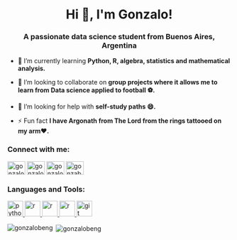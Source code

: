 <h1 align="center">Hi 👋, I'm Gonzalo!</h1>
<h3 align="center">A passionate data science student from Buenos Aires, Argentina</h3>

- 🌱 I’m currently learning **Python, R, algebra, statistics and mathematical analysis.**

- 👯 I’m looking to collaborate on **group projects where it allows me to learn from Data science applied to football ⚽.**

- 🤝 I’m looking for help with **self-study paths 😄.**

- ⚡ Fun fact **I have Argonath from The Lord from the rings tattooed on my arm❤️.**

<h3 align="left">Connect with me:</h3>
<p align="left">
<a href="mailto:gonzalobeng@gmail.com" target="_blank"><img align="center" src="https://cdn.jsdelivr.net/npm/simple-icons@v3/icons/gmail.svg" alt="gonzalobeng" height="30" width="40" /></a>
<a href="https://linkedin.com/in/gonzalobeng" target="_blank"><img align="center" src="https://cdn.jsdelivr.net/npm/simple-icons@v3/icons/linkedin.svg" alt="gonzalobeng" height="30" width="40" /></a>
<a href="https://twitter.com/gonzalobeng" target="_blank"><img align="center" src="https://cdn.jsdelivr.net/npm/simple-icons@v3/icons/twitter.svg" alt="gonzalobeng" height="30" width="40" /></a>
<a href="https://www.instagram.com/gonzabeng/" target="_blank"><img align="center" src="https://cdn.jsdelivr.net/npm/simple-icons@v3/icons/instagram.svg" alt="gonzabeng" height="30" width="40" /></a>
</p>

<h3 align="left">Languages and Tools:</h3>
<p align="left"> <a href="https://www.python.org" target="_blank"> <img src="https://cdn.jsdelivr.net/npm/simple-icons@v3/icons/python.svg" alt="python" width="35" height="35"/>  </a> <!-- <a href="https://numpy.org/" target="_blank"> <img src="https://cdn.jsdelivr.net/npm/simple-icons@v3/icons/numpy.svg" alt="numpy" width="35" height="35"/> </a> <a href="https://pandas.pydata.org/" target="_blank"> <img src="https://cdn.jsdelivr.net/npm/simple-icons@v3/icons/pandas.svg" alt="pandas" width="35" height="35"/> </a> <a href="https://powerbi.microsoft.com/es-es/" target="_blank"> <img src="https://cdn.jsdelivr.net/npm/simple-icons@v3/icons/powerbi.svg" alt="powerbi" width="35" height="35"/>  </a> --> <a href="https://jupyter.org/" target="_blank"> <img src="https://cdn.jsdelivr.net/npm/simple-icons@v3/icons/jupyter.svg" alt="r" width="35" height="35"/> </a> <!-- <a href="https://www.mysql.com/" target="_blank"> <img src="https://cdn.jsdelivr.net/npm/simple-icons@v3/icons/mysql.svg" alt="r" width="40" height="40"/> </a> <a href="https://www.microsoft.com/es-es/microsoft-365/excel" target="_blank"> <img src="https://img.icons8.com/ios-filled/ms-excel.png" alt="r" width="35" height="35"/> </a> <a href="https://www.google.com/sheets/about/" target="_blank"> <img src="https://img.icons8.com/ios-filled/google-sheets.png" alt="r" width="35" height="35"/> </a> --> <a href="https://www.r-project.org" target="_blank"> <img src="https://cdn.jsdelivr.net/npm/simple-icons@v3/icons/r.svg" alt="r" width="35" height="35"/> </a> <a href="https://www.rstudio.com/" target="_blank"> <img src="https://cdn.jsdelivr.net/npm/simple-icons@v3/icons/rstudio.svg" alt="r" width="35" height="35"/> </a> <a href="https://git-scm.com/" target="_blank"> <img src="https://cdn.jsdelivr.net/npm/simple-icons@v3/icons/git.svg" alt="git" width="35" height="35"/> </a> </p>

<p><img align="left" src="https://github-readme-stats.vercel.app/api/top-langs?username=gonzalobeng&show_icons=true&locale=en&layout=compact&theme=dark" alt="gonzalobeng" /></p>
<p>&nbsp;<img align="center" src="https://github-readme-stats.vercel.app/api?username=gonzalobeng&show_icons=true&locale=en&theme=dark" alt="gonzalobeng" /></p>
